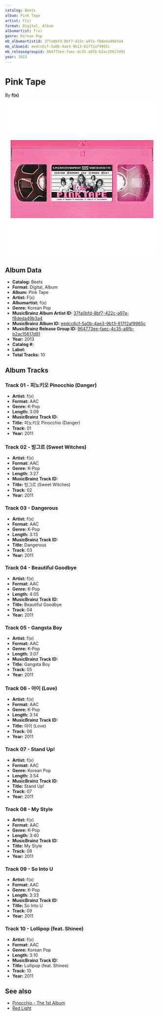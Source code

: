 ```yaml
---
catalog: Beets
album: Pink Tape
artist: F(x)
format: Digital, Album
albumartist: f(x)
genre: Korean Pop
mb_albumartistid: 37fa0bfd-8bf7-422c-a97a-f8deda49b3a4
mb_albumid: eedcc6cf-5a0b-4ae3-9b13-817f2af9965c
mb_releasegroupid: 964773ee-faec-4c35-a8fb-b2ac15617d91
year: 2013
---
```


# Pink Tape

By **f(x)**

![](../../assets/beetscovers/Fx-Pink_Tape.jpg)

## Album Data

- **Catalog:** Beets
- **Format:** Digital, Album
- **Album:** Pink Tape
- **Artist:** F(x)
- **Albumartist:** f(x)
- **Genre:** Korean Pop
- **MusicBrainz Album Artist ID:** [37fa0bfd-8bf7-422c-a97a-f8deda49b3a4](https://musicbrainz.org/artist/37fa0bfd-8bf7-422c-a97a-f8deda49b3a4)
- **MusicBrainz Album ID:** [eedcc6cf-5a0b-4ae3-9b13-817f2af9965c](https://musicbrainz.org/release/eedcc6cf-5a0b-4ae3-9b13-817f2af9965c)
- **MusicBrainz Release Group ID:** [964773ee-faec-4c35-a8fb-b2ac15617d91](https://musicbrainz.org/release-group/964773ee-faec-4c35-a8fb-b2ac15617d91)
- **Year:** 2013
- **Catalog #:** 
- **Label:** 
- **Total Tracks:** 10

## Album Tracks

### Track 01 - 피노키오 Pinocchio (Danger)

- **Artist:** f(x)
- **Format:** AAC
- **Genre:** K-Pop
- **Length:** 3:09
- **MusicBrainz Track ID:** [](https://musicbrainz.org/recording/)
- **Title:** 피노키오 Pinocchio (Danger)
- **Track:** 01
- **Year:** 2011

### Track 02 - 빙그르 (Sweet Witches)

- **Artist:** f(x)
- **Format:** AAC
- **Genre:** K-Pop
- **Length:** 3:27
- **MusicBrainz Track ID:** [](https://musicbrainz.org/recording/)
- **Title:** 빙그르 (Sweet Witches)
- **Track:** 02
- **Year:** 2011

### Track 03 - Dangerous

- **Artist:** f(x)
- **Format:** AAC
- **Genre:** K-Pop
- **Length:** 3:13
- **MusicBrainz Track ID:** [](https://musicbrainz.org/recording/)
- **Title:** Dangerous
- **Track:** 03
- **Year:** 2011

### Track 04 - Beautiful Goodbye

- **Artist:** f(x)
- **Format:** AAC
- **Genre:** K-Pop
- **Length:** 4:05
- **MusicBrainz Track ID:** [](https://musicbrainz.org/recording/)
- **Title:** Beautiful Goodbye
- **Track:** 04
- **Year:** 2011

### Track 05 - Gangsta Boy

- **Artist:** f(x)
- **Format:** AAC
- **Genre:** K-Pop
- **Length:** 3:07
- **MusicBrainz Track ID:** [](https://musicbrainz.org/recording/)
- **Title:** Gangsta Boy
- **Track:** 05
- **Year:** 2011

### Track 06 - 아이 (Love)

- **Artist:** f(x)
- **Format:** AAC
- **Genre:** K-Pop
- **Length:** 3:14
- **MusicBrainz Track ID:** [](https://musicbrainz.org/recording/)
- **Title:** 아이 (Love)
- **Track:** 06
- **Year:** 2011

### Track 07 - Stand Up!

- **Artist:** f(x)
- **Format:** AAC
- **Genre:** Korean Pop
- **Length:** 3:54
- **MusicBrainz Track ID:** [](https://musicbrainz.org/recording/)
- **Title:** Stand Up!
- **Track:** 07
- **Year:** 2011

### Track 08 - My Style

- **Artist:** f(x)
- **Format:** AAC
- **Genre:** K-Pop
- **Length:** 3:40
- **MusicBrainz Track ID:** [](https://musicbrainz.org/recording/)
- **Title:** My Style
- **Track:** 08
- **Year:** 2011

### Track 09 - So Into U

- **Artist:** f(x)
- **Format:** AAC
- **Genre:** K-Pop
- **Length:** 3:33
- **MusicBrainz Track ID:** [](https://musicbrainz.org/recording/)
- **Title:** So Into U
- **Track:** 09
- **Year:** 2011

### Track 10 - Lollipop (feat. Shinee)

- **Artist:** f(x)
- **Format:** AAC
- **Genre:** Korean Pop
- **Length:** 3:10
- **MusicBrainz Track ID:** [](https://musicbrainz.org/recording/)
- **Title:** Lollipop (feat. Shinee)
- **Track:** 10
- **Year:** 2011


## See also

- [Pinocchio - The 1st Album](Pinocchio_-_The_1st_Album.md)
- [Red Light](Red_Light.md)
